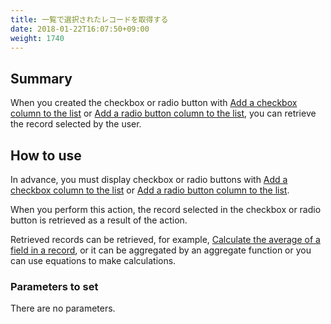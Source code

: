 ```yaml
---
title: 一覧で選択されたレコードを取得する
date: 2018-01-22T16:07:50+09:00
weight: 1740
---
```

## Summary

When you created the checkbox or radio button with [Add a checkbox column to the list](../../button/list_add_checkbox/) or [Add a radio button column to the list](../../button/list_add_radio/), you can retrieve the record selected by the user.

## How to use

In advance, you must display checkbox or radio buttons with [Add a checkbox column to the list](../../button/list_add_checkbox/) or [Add a radio button column to the list](../../button/list_add_radio/).

When you perform this action, the record selected in the checkbox or radio button is retrieved as a result of the action.

Retrieved records can be retrieved, for example, [Calculate the average of a field in a record](../../aggregate/calc_records_average), or it can be aggregated by an aggregate function or you can use equations to make calculations.

### Parameters to set

There are no parameters.
